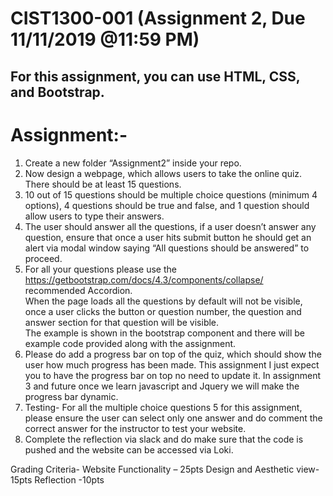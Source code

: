  # CIST1300-001 (Assignment 2, Due 11/11/2019 @11:59 PM)
## For this assignment, you can use HTML, CSS, and Bootstrap. 

# Assignment:- 
1.	Create a new folder “Assignment2” inside your repo. 
2.	Now design a webpage, which allows users to take the online quiz.  There should be at least 15 questions.
3.	10 out of 15 questions should be multiple choice questions (minimum 4 options), 4 questions should be true and false, 
and 1 question should allow users to type their answers.
4.	The user should answer all the questions, if a user doesn’t answer any question, ensure that once a user hits submit button 
he should get an alert via modal window saying “All questions should be answered” to proceed.
5.	For all your questions please use the https://getbootstrap.com/docs/4.3/components/collapse/  recommended Accordion.   
When the page loads all the questions by default will not be visible, once a user clicks the button or question number, 
the question and answer section for that question will be visible.  
The example is shown in the bootstrap component and there will be example code provided along with the assignment.
6.	Please do add a progress bar on top of the quiz, which should show the user how much progress has been made. 
This assignment I just expect you to have the progress bar on top no need to update it. 
In assignment 3 and future once we learn javascript and Jquery we will make the progress bar dynamic.
7.	Testing- For all the multiple choice questions 5 for this assignment, please ensure the user can select only one answer and 
do comment the correct answer for the instructor to test your website.
8.	Complete the reflection via slack and do make sure that the code is pushed and the website can be accessed via Loki.

Grading Criteria-
Website Functionality – 25pts
Design and Aesthetic view- 15pts
Reflection -10pts
